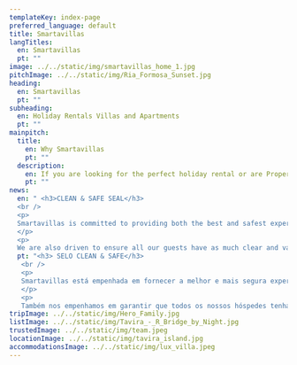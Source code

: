 ```yaml
---
templateKey: index-page
preferred_language: default
title: Smartavillas
langTitles:
  en: Smartavillas
  pt: ""
image: ../../static/img/smartavillas_home_1.jpg
pitchImage: ../../static/img/Ria_Formosa_Sunset.jpg
heading: 
  en: Smartavillas
  pt: ""
subheading: 
  en: Holiday Rentals Villas and Apartments 
  pt: ""
mainpitch:
  title:
    en: Why Smartavillas
    pt: ""
  description: 
    en: If you are looking for the perfect holiday rental or are Property Owners wishing to offer your holiday home for rental, then look no further!
    pt: ""
news: 
  en: " <h3>CLEAN & SAFE SEAL</h3>
  <br />
  <p>
  Smartavillas is committed to providing both the best and safest experience to all our guests and employees. As such we are striving to acquire the Clean & Safe seal for all our properties guaranteeing our efforts to do so.
  </p>
  <p>
  We are also driven to ensure all our guests have as much clear and valuable information as possible which you can find in our F.A.Q.</p>"
  pt: "<h3> SELO CLEAN & SAFE</h3>
   <br />
   <p>
   Smartavillas está empenhada em fornecer a melhor e mais segura experiência para todos os nossos hóspedes e funcionários. Como tal, estamos nos esforçando para adquirir o selo Clean & Safe para todas as nossas propriedades, garantindo nossos esforços para isso.
   </p>
   <p>
   Também nos empenhamos em garantir que todos os nossos hóspedes tenham o máximo possível de informações claras e valiosas, que você pode encontrar em nosso F.A.Q. </p>"
tripImage: ../../static/img/Hero_Family.jpg
listImage: ../../static/img/Tavira_-_R_Bridge_by_Night.jpg
trustedImage: ../../static/img/team.jpeg
locationImage: ../../static/img/tavira_island.jpg
accommodationsImage: ../../static/img/lux_villa.jpeg
---
```

